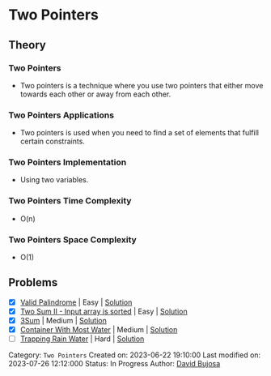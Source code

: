 # Two Pointers

## Theory

### Two Pointers

- Two pointers is a technique where you use two pointers that either move towards each other or away from each other.

### Two Pointers Applications

- Two pointers is used when you need to find a set of elements that fulfill certain constraints.

### Two Pointers Implementation

- Using two variables.

### Two Pointers Time Complexity

- O(n)

### Two Pointers Space Complexity

- O(1)

## Problems

- [x] [Valid Palindrome](https://leetcode.com/problems/valid-palindrome/) | Easy | [Solution](../../../src/easy/valid_palindrome.rs)
- [x] [Two Sum II - Input array is sorted](https://leetcode.com/problems/two-sum-ii-input-array-is-sorted/) | Easy | [Solution](../../../src/easy/two_sum_ii_input_array_is_sorted.rs)
- [x] [3Sum](https://leetcode.com/problems/3sum/) | Medium | [Solution](../../../src/medium/three_sum.rs)
- [x] [Container With Most Water](https://leetcode.com/problems/container-with-most-water/) | Medium | [Solution](../../../src/medium/container_with_most_water.rs)
- [ ] [Trapping Rain Water](https://leetcode.com/problems/trapping-rain-water/) | Hard | [Solution](../../../src/hard/trapping_rain_water.rs)

Category: `Two Pointers`
Created on: 2023-06-22 19:10:00
Last modified on: 2023-07-26 12:12:000
Status: In Progress
Author: [David Bujosa](https://github.com/bujosa)
